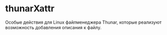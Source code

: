 # thunarXattr
Особые действия для Linux файлменеджера Thunar, которые реализуют возможность добавления описания к файлу.
